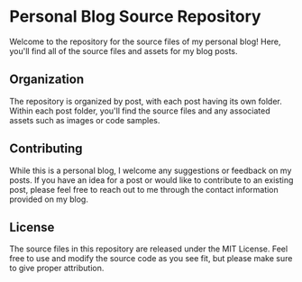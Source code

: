 # Personal Blog Source Repository
Welcome to the repository for the source files of my personal blog! Here, you'll find all of the source files and assets for my blog posts.

## Organization
The repository is organized by post, with each post having its own folder. Within each post folder, you'll find the source files and any associated assets such as images or code samples.

## Contributing
While this is a personal blog, I welcome any suggestions or feedback on my posts. If you have an idea for a post or would like to contribute to an existing post, please feel free to reach out to me through the contact information provided on my blog.

## License
The source files in this repository are released under the MIT License. Feel free to use and modify the source code as you see fit, but please make sure to give proper attribution.
